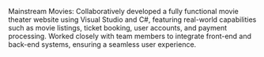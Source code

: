 Mainstream Movies: Collaboratively developed a fully functional movie theater website using Visual Studio and C#, featuring real-world capabilities such as movie listings, ticket booking, user accounts, and payment processing. Worked closely with team members to integrate front-end and back-end systems, ensuring a seamless user experience.

